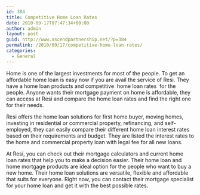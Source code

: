 ```yaml
---
id: 384
title: Competitive Home Loan Rates
date: 2010-09-17T07:47:34+00:00
author: admin
layout: post
guid: http://www.ascendpartnership.net/?p=384
permalink: /2010/09/17/competitive-home-loan-rates/
categories:
  - General
---
```

Home is one of the largest investments for most of the people. To get an affordable home loan is easy now if you are avail the service of Resi. They have a home loan products and competitive &nbsp;home loan rates&nbsp; for the people. Anyone wants their mortgage payment on home is affordable, they can access at Resi and compare the home loan rates and find the right one for their needs.

Resi offers the home loan solutions for first home buyer, moving homes, investing in residential or commercial property, refinancing, and self-employed, they can easily compare their different home loan interest rates based on their requirements and budget. They are listed the interest rates to the home and commercial property loan with legal fee for all new loans.

At Resi, you can check out their mortgage calculators and current home loan rates that help you to make a decision easier. Their home loan and home mortgage products are ideal option for the people who want to buy a new home. Their home loan solutions are versatile, flexible and affordable that suits for everyone. Right now, you can contact their mortgage specialist for your home loan and get it with the best possible rates.